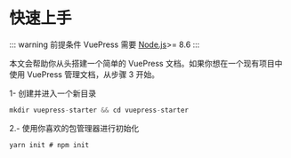 # 快速上手

::: warning 前提条件
VuePress 需要 [Node.js](https://nodejs.org/en/)>= 8.6
:::

本文会帮助你从头搭建一个简单的 VuePress 文档。如果你想在一个现有项目中使用 VuePress 管理文档，从步骤 3 开始。

1- 创建并进入一个新目录

``` js
mkdir vuepress-starter && cd vuepress-starter
```

2.- 使用你喜欢的包管理器进行初始化

``` js
yarn init # npm init
```
